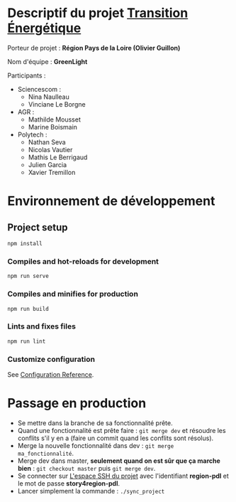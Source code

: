 # Descriptif du projet [Transition Énergétique](http://hyblab.polytech.univ-nantes.fr/region-pdl/)

Porteur de projet : **Région Pays de la Loire (Olivier Guillon)**

Nom d'équipe : **GreenLight**

Participants : 

- Sciencescom :
    - Nina Naulleau
    - Vinciane Le Borgne
- AGR :
    - Mathilde Mousset
    - Marine Boismain
- Polytech :  
    - Nathan Seva
    - Nicolas Vautier
    - Mathis Le Berrigaud
    - Julien Garcia
    - Xavier Tremillon


# Environnement de développement

## Project setup
```
npm install
```

### Compiles and hot-reloads for development
```
npm run serve
```

### Compiles and minifies for production
```
npm run build
```

### Lints and fixes files
```
npm run lint
```

### Customize configuration
See [Configuration Reference](https://cli.vuejs.org/config/).


# Passage en production

- Se mettre dans la branche de sa fonctionnalité prête.
- Quand une fonctionnalité est prête faire : `git merge dev` et résoudre les conflits s'il y en a (faire un commit quand les conflits sont résolus).
- Merge la nouvelle fonctionnalité dans dev : `git merge ma_fonctionnalité`.
- Merge dev dans master, **seulement quand on est sûr que ça marche bien** : `git checkout master` puis `git merge dev`.
- Se connecter sur [L'espace SSH du projet](https://hyblab.polytech.univ-nantes.fr/ssh/) avec l'identifiant **region-pdl** et le mot de passe **story4region-pdl**.
- Lancer simplement la commande : `./sync_project`
